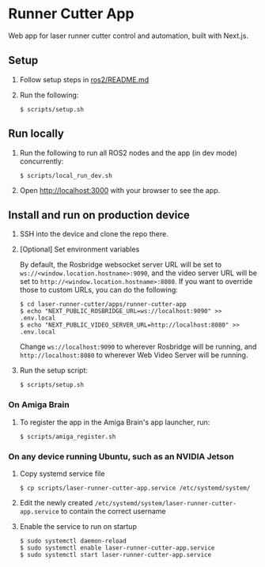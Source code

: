 # Runner Cutter App

Web app for laser runner cutter control and automation, built with Next.js.

## Setup

1.  Follow setup steps in [ros2/README.md](../../ros2/README.md)

1.  Run the following:

        $ scripts/setup.sh

## Run locally

1.  Run the following to run all ROS2 nodes and the app (in dev mode) concurrently:

        $ scripts/local_run_dev.sh

1.  Open [http://localhost:3000](http://localhost:3000) with your browser to see the app.

## Install and run on production device

1.  SSH into the device and clone the repo there.

1.  [Optional] Set environment variables

    By default, the Rosbridge websocket server URL will be set to `ws://<window.location.hostname>:9090`, and the video server URL will be set to `http://<window.location.hostname>:8080`. If you want to override those to custom URLs, you can do the following:

        $ cd laser-runner-cutter/apps/runner-cutter-app
        $ echo "NEXT_PUBLIC_ROSBRIDGE_URL=ws://localhost:9090" >> .env.local
        $ echo "NEXT_PUBLIC_VIDEO_SERVER_URL=http://localhost:8080" >> .env.local

    Change `ws://localhost:9090` to wherever Rosbridge will be running, and `http://localhost:8080` to wherever Web Video Server will be running.

1.  Run the setup script:

        $ scripts/setup.sh

### On Amiga Brain

1.  To register the app in the Amiga Brain's app launcher, run:

        $ scripts/amiga_register.sh

### On any device running Ubuntu, such as an NVIDIA Jetson

1.  Copy systemd service file

        $ cp scripts/laser-runner-cutter-app.service /etc/systemd/system/

1.  Edit the newly created `/etc/systemd/system/laser-runner-cutter-app.service` to contain the correct username

1.  Enable the service to run on startup

        $ sudo systemctl daemon-reload
        $ sudo systemctl enable laser-runner-cutter-app.service
        $ sudo systemctl start laser-runner-cutter-app.service
